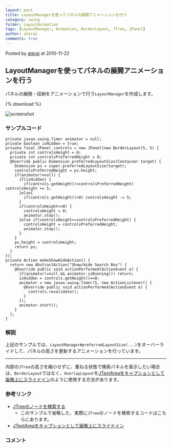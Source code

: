 ```yaml
---
layout: post
title: LayoutManagerを使ってパネルの展開アニメーションを行う
category: swing
folder: LayoutAnimation
tags: [LayoutManager, Animation, BorderLayout, JTree, JPanel]
author: aterai
comments: true
---
```


Posted by [aterai](http://terai.xrea.jp/aterai.html) at 2010-11-22

## LayoutManagerを使ってパネルの展開アニメーションを行う
パネルの展開・収納をアニメーションで行う`LayoutManager`を作成します。

{% download %}

![screenshot](https://lh5.googleusercontent.com/_9Z4BYR88imo/TQTO_fTHG-I/AAAAAAAAAdQ/9SHzG18aVW0/s800/LayoutAnimation.png)

### サンプルコード
<pre class="prettyprint"><code>private javax.swing.Timer animator = null;
private boolean isHidden = true;
private final JPanel controls = new JPanel(new BorderLayout(5, 5) {
  private int controlsHeight = 0;
  private int controlsPreferredHeight = 0;
  @Override public Dimension preferredLayoutSize(Container target) {
    Dimension ps = super.preferredLayoutSize(target);
    controlsPreferredHeight = ps.height;
    if(animator!=null) {
      if(isHidden) {
        if(controls.getHeight()&lt;controlsPreferredHeight) controlsHeight += 5;
      }else{
        if(controls.getHeight()&gt;0) controlsHeight -= 5;
      }
      if(controlsHeight&lt;=0) {
        controlsHeight = 0;
        animator.stop();
      }else if(controlsHeight&gt;=controlsPreferredHeight) {
        controlsHeight = controlsPreferredHeight;
        animator.stop();
      }
    }
    ps.height = controlsHeight;
    return ps;
  }
});
private Action makeShowHideAction() {
  return new AbstractAction("Show/Hide Search Box") {
    @Override public void actionPerformed(ActionEvent e) {
      if(animator!=null &amp;&amp; animator.isRunning()) return;
      isHidden = controls.getHeight()==0;
      animator = new javax.swing.Timer(5, new ActionListener() {
        @Override public void actionPerformed(ActionEvent e) {
          controls.revalidate();
        }
      });
      animator.start();
    }
  };
}
</code></pre>

### 解説
上記のサンプルでは、`LayoutManager#preferredLayoutSize(...)`をオーバーライドして、パネルの高さを更新するアニメーションを行っています。

- - - -
内部の`JTree`の高さを縮小せずに、重ねる状態で検索パネルを表示したい場合は、`BorderLayout`ではなく、`OverlayLayout`を[JTextAreaをキャプションとして画像上にスライドイン](http://terai.xrea.jp/Swing/EaseInOut.html)のように使用する方法があります。

### 参考リンク
- [JTreeのノードを検索する](http://terai.xrea.jp/Swing/SearchBox.html)
    - このサンプルで省略した、実際に`JTree`のノードを検索するコードはこちらにあります。
- [JTextAreaをキャプションとして画像上にスライドイン](http://terai.xrea.jp/Swing/EaseInOut.html)

<!-- dummy comment line for breaking list -->

### コメント
